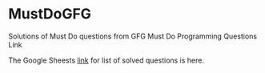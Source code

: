 # MustDoGFG
Solutions of Must Do questions from GFG Must Do Programming Questions Link

The Google Sheests [link](https://docs.google.com/spreadsheets/d/1qR2s0cCUPtnMGLo7uISu-L2uuAmmN6ADQJWDlPGf8PY/edit?usp=sharing) for list of solved questions is here.
